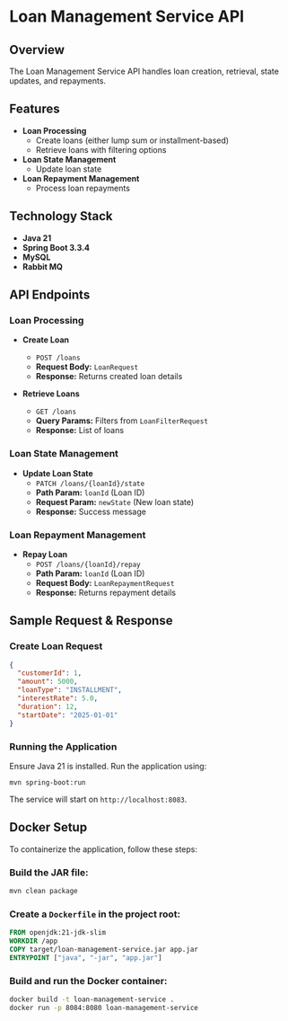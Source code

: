 # Loan Management Service API

## Overview
The Loan Management Service API handles loan creation, retrieval, state updates, and repayments.

## Features
- **Loan Processing**
    - Create loans (either lump sum or installment-based)
    - Retrieve loans with filtering options
- **Loan State Management**
    - Update loan state
- **Loan Repayment Management**
    - Process loan repayments

## Technology Stack
- **Java 21**
- **Spring Boot 3.3.4**
- **MySQL**
- **Rabbit MQ**

## API Endpoints

### Loan Processing
- **Create Loan**
    - `POST /loans`
    - **Request Body:** `LoanRequest`
    - **Response:** Returns created loan details

- **Retrieve Loans**
    - `GET /loans`
    - **Query Params:** Filters from `LoanFilterRequest`
    - **Response:** List of loans

### Loan State Management
- **Update Loan State**
    - `PATCH /loans/{loanId}/state`
    - **Path Param:** `loanId` (Loan ID)
    - **Request Param:** `newState` (New loan state)
    - **Response:** Success message

### Loan Repayment Management
- **Repay Loan**
    - `POST /loans/{loanId}/repay`
    - **Path Param:** `loanId` (Loan ID)
    - **Request Body:** `LoanRepaymentRequest`
    - **Response:** Returns repayment details

## Sample Request & Response

### Create Loan Request
```json
{
  "customerId": 1,
  "amount": 5000,
  "loanType": "INSTALLMENT",
  "interestRate": 5.0,
  "duration": 12,
  "startDate": "2025-01-01"
}
```

### Running the Application
Ensure Java 21 is installed.
Run the application using:

`mvn spring-boot:run`

The service will start on `http://localhost:8083`.

## Docker Setup

To containerize the application, follow these steps:

### Build the JAR file:
```sh
mvn clean package
```

### Create a `Dockerfile` in the project root:
```dockerfile
FROM openjdk:21-jdk-slim
WORKDIR /app
COPY target/loan-management-service.jar app.jar
ENTRYPOINT ["java", "-jar", "app.jar"]
```

### Build and run the Docker container:
```sh
docker build -t loan-management-service .
docker run -p 8084:8080 loan-management-service
```

